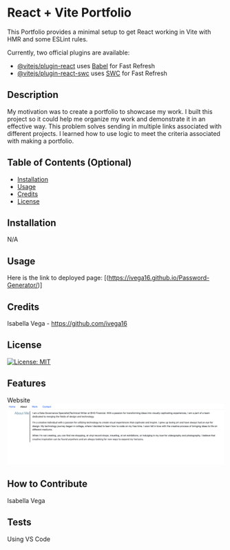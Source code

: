 # React + Vite Portfolio

This Portfolio provides a minimal setup to get React working in Vite with HMR and some ESLint rules.

Currently, two official plugins are available:

- [@vitejs/plugin-react](https://github.com/vitejs/vite-plugin-react/blob/main/packages/plugin-react/README.md) uses [Babel](https://babeljs.io/) for Fast Refresh
- [@vitejs/plugin-react-swc](https://github.com/vitejs/vite-plugin-react-swc) uses [SWC](https://swc.rs/) for Fast Refresh


## Description

My motivation was to create a portfolio to showcase my work. I built this project so it could help me organize my work and demonstrate it in an effective way. This problem solves sending in multiple links associated with different projects. I learned how to use logic to meet the criteria associated with making a portfolio.

## Table of Contents (Optional)

- [Installation](#installation)
- [Usage](#usage)
- [Credits](#credits)
- [License](#license)

## Installation

N/A

## Usage

Here is the link to deployed page: [(https://ivega16.github.io/Password-Generator/)]

## Credits

Isabella Vega - https://github.com/ivega16

## License

[![License: MIT](https://img.shields.io/badge/License-MIT-yellow.svg)](https://opensource.org/licenses/MIT)


## Features

Website
![Alt text](public/assets/images/portfolioscreenshot.png)



## How to Contribute

Isabella Vega

## Tests

Using VS Code
